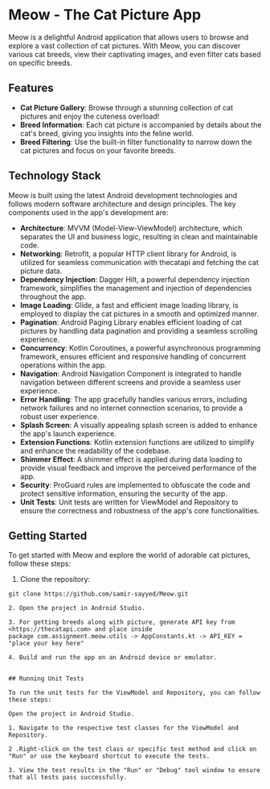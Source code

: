 # Meow - The Cat Picture App

Meow is a delightful Android application that allows users to browse and explore a vast collection of cat pictures. With Meow, you can discover various cat breeds, view their captivating images, and even filter cats based on specific breeds.

## Features

- **Cat Picture Gallery**: Browse through a stunning collection of cat pictures and enjoy the cuteness overload!
- **Breed Information**: Each cat picture is accompanied by details about the cat's breed, giving you insights into the feline world.
- **Breed Filtering**: Use the built-in filter functionality to narrow down the cat pictures and focus on your favorite breeds.

## Technology Stack

Meow is built using the latest Android development technologies and follows modern software architecture and design principles. The key components used in the app's development are:

- **Architecture**: MVVM (Model-View-ViewModel) architecture, which separates the UI and business logic, resulting in clean and maintainable code.
- **Networking**: Retrofit, a popular HTTP client library for Android, is utilized for seamless communication with thecatapi and fetching the cat picture data.
- **Dependency Injection**: Dagger Hilt, a powerful dependency injection framework, simplifies the management and injection of dependencies throughout the app.
- **Image Loading**: Glide, a fast and efficient image loading library, is employed to display the cat pictures in a smooth and optimized manner.
- **Pagination**: Android Paging Library enables efficient loading of cat pictures by handling data pagination and providing a seamless scrolling experience.
- **Concurrency**: Kotlin Coroutines, a powerful asynchronous programming framework, ensures efficient and responsive handling of concurrent operations within the app.
- **Navigation**: Android Navigation Component is integrated to handle navigation between different screens and provide a seamless user experience.
- **Error Handling**: The app gracefully handles various errors, including network failures and no internet connection scenarios, to provide a robust user experience.
- **Splash Screen**: A visually appealing splash screen is added to enhance the app's launch experience.
- **Extension Functions**: Kotlin extension functions are utilized to simplify and enhance the readability of the codebase.
- **Shimmer Effect**: A shimmer effect is applied during data loading to provide visual feedback and improve the perceived performance of the app.
- **Security**: ProGuard rules are implemented to obfuscate the code and protect sensitive information, ensuring the security of the app.
- **Unit Tests**: Unit tests are written for ViewModel and Repository to ensure the correctness and robustness of the app's core functionalities.

## Getting Started

To get started with Meow and explore the world of adorable cat pictures, follow these steps:

1. Clone the repository:

```shell
git clone https://github.com/samir-sayyed/Meow.git

2. Open the project in Android Studio.

3. For getting breeds along with picture, generate API key from <https://thecatapi.com> and place inside
package com.assignment.meow.utils -> AppConstants.kt -> API_KEY = "place your key here"
    
4. Build and run the app on an Android device or emulator.


## Running Unit Tests

To run the unit tests for the ViewModel and Repository, you can follow these steps:

Open the project in Android Studio.

1. Navigate to the respective test classes for the ViewModel and Repository.

2 .Right-click on the test class or specific test method and click on "Run" or use the keyboard shortcut to execute the tests.

3. View the test results in the "Run" or "Debug" tool window to ensure that all tests pass successfully.

